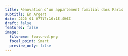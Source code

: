 ```yaml
---
title: Rénovation d'un appartement familial dans Paris
subtitle: En Argent
date: 2023-01-07T17:16:15.896Z
draft: false
featured: false
image:
  filename: featured.png
  focal_point: Smart
  preview_only: false
---
```


